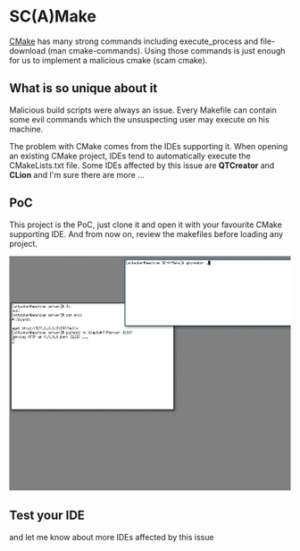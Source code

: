 # SC(A)Make

[CMake](https://cmake.org/cmake/help/latest/) has many strong commands including execute_process and file-download (man cmake-commands).
Using those commands is just enough for us to implement a malicious cmake (scam cmake).

## What is so unique about it
Malicious build scripts were always an issue. 
Every Makefile can contain some evil commands which the unsuspecting user may execute on his machine.

The problem with CMake comes from the IDEs supporting it. 
When opening an existing CMake project, IDEs tend to automatically execute the CMakeLists.txt file. Some IDEs affected by this issue are **QTCreator** and **CLion** and I'm sure there are more ...

## PoC
This project is the PoC, just clone it and open it with your favourite CMake supporting IDE.
And from now on, review the makefiles before loading any project.

![](demo/demo.gif)

## Test your IDE
and let me know about more IDEs affected by this issue
